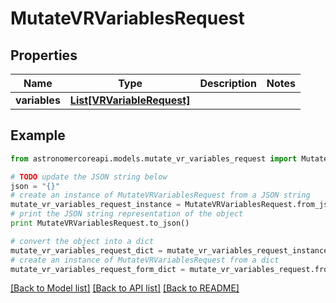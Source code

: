 # MutateVRVariablesRequest


## Properties
Name | Type | Description | Notes
------------ | ------------- | ------------- | -------------
**variables** | [**List[VRVariableRequest]**](VRVariableRequest.md) |  | 

## Example

```python
from astronomercoreapi.models.mutate_vr_variables_request import MutateVRVariablesRequest

# TODO update the JSON string below
json = "{}"
# create an instance of MutateVRVariablesRequest from a JSON string
mutate_vr_variables_request_instance = MutateVRVariablesRequest.from_json(json)
# print the JSON string representation of the object
print MutateVRVariablesRequest.to_json()

# convert the object into a dict
mutate_vr_variables_request_dict = mutate_vr_variables_request_instance.to_dict()
# create an instance of MutateVRVariablesRequest from a dict
mutate_vr_variables_request_form_dict = mutate_vr_variables_request.from_dict(mutate_vr_variables_request_dict)
```
[[Back to Model list]](../README.md#documentation-for-models) [[Back to API list]](../README.md#documentation-for-api-endpoints) [[Back to README]](../README.md)


